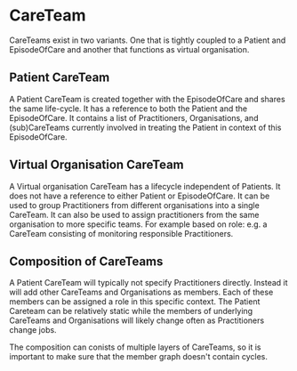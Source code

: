 # CareTeam

CareTeams exist in two variants. One that is tightly coupled to a Patient and EpisodeOfCare and another that functions as virtual organisation.

## Patient CareTeam

A Patient CareTeam is created together with the EpisodeOfCare and shares the same life-cycle. It has a reference to both the Patient and the EpisodeOfCare. It contains a list of Practitioners, Organisations, and (sub)CareTeams currently involved in treating the Patient in context of this EpisodeOfCare.

## Virtual Organisation CareTeam

A Virtual organisation CareTeam has a lifecycle independent of Patients. It does not have a reference to either Patient or EpisodeOfCare. It can be used to group Practitioners from different organisations into a single CareTeam. It can also be used to assign practitioners from the same organisation to more specific teams. For example based on role: e.g. a CareTeam consisting of  monitoring responsible Practitioners.

## Composition of CareTeams

A Patient CareTeam will typically not specify Practitioners directly. Instead it will add other CareTeams and Organisations as members. Each of these members can be assigned a role in this specific context. The Patient Careteam can be relatively static while the members of underlying CareTeams and Organisations will likely change often as Practitioners change jobs.

The composition can conists of multiple layers of CareTeams, so it is important to make sure that the member graph doesn't contain cycles.